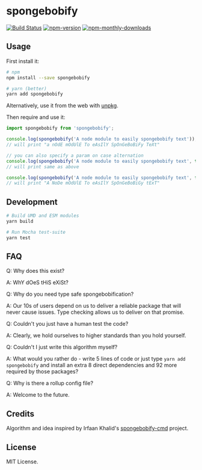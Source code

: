 # spongebobify

[![Build Status](https://travis-ci.org/bencooper222/spongebobify.svg?branch=master)](https://travis-ci.org/bencooper222/spongebobify)
[![npm-version](https://img.shields.io/npm/v/spongebobify.svg?maxAge=2592000)](https://npmjs.org/package/spongebobify)
[![npm-monthly-downloads](https://img.shields.io/npm/dm/spongebobify.svg?maxAge=2592000)](https://npmjs.org/package/spongebobify)

## Usage

First install it:

```bash
# npm
npm install --save spongebobify

# yarn (better)
yarn add spongebobify
```

Alternatively, use it from the web with [unpkg](https://unpkg.com/spongebobify).

Then require and use it:

```javascript
import spongebobify from 'spongebobify';

console.log(spongebobify('A node module to easily spongebobify text'));
// will print "a nOdE mOdUlE To eAsIlY SpOnGeBoBiFy TeXt"

// you can also specify a param on case alternation
console.log(spongebobify('A node module to easily spongebobify text', true));
// will print same as above

console.log(spongebobify('A node module to easily spongebobify text', false));
// will print "A NoDe mOdUlE To eAsIlY SpOnGeBoBiGy tExT"
```

## Development

```bash
# Build UMD and ESM modules
yarn build

# Run Mocha test-suite
yarn test
```

## FAQ

Q: Why does this exist?

A: WhY dOeS tHiS eXiSt?

Q: Why do you need type safe spongebobification?

A: Our 10s of users depend on us to deliver a reliable package that will never cause issues. Type checking allows us to deliver on that promise. 

Q: Couldn't you just have a human test the code? 

A: Clearly, we hold ourselves to higher standards than you hold yourself. 

Q: Couldn't I just write this algorithm myself?

A: What would you rather do - write 5 lines of code or just type `yarn add spongebobify` and install an extra 8 direct dependencies and 92 more required by those packages?

Q: Why is there a rollup config file?

A: Welcome to the future.

## Credits

Algorithm and idea inspired by Irfaan Khalid's
[spongebobify-cmd](https://github.com/IrfaanKhalid/spongebobify-cmd) project.

## License

MIT License.
